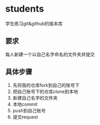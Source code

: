 # students
学生练习git&amp;github的版本库
## 要求
每人新建一个以自己名字命名的文件夹并提交
## 具体步骤
1. 先将我的仓库fork到自己的账号下
2. 把自己账号下的仓库clone到本地
3. 新建自己名字的文件夹
4. 本地commit
5. push到自己账号
6. 提交request
